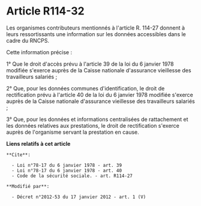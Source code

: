 # Article R114-32

Les organismes contributeurs mentionnés à l'article R. 114-27 donnent à leurs ressortissants une information sur les données
accessibles dans le cadre du RNCPS. 

Cette information précise : 

1° Que le droit d'accès prévu à l'article 39 de la loi du 6 janvier 1978 modifiée s'exerce auprès de la Caisse nationale
d'assurance vieillesse des travailleurs salariés ; 

2° Que, pour les données communes d'identification, le droit de rectification prévu à l'article 40 de la loi du 6 janvier
1978 modifiée s'exerce auprès de la Caisse nationale d'assurance vieillesse des travailleurs salariés ; 

3° Que, pour les données et informations centralisées de rattachement et les données relatives aux prestations, le droit de
rectification s'exerce auprès de l'organisme servant la prestation en cause.

**Liens relatifs à cet article**

	**Cite**:

	  - Loi n°78-17 du 6 janvier 1978 - art. 39
	  - Loi n°78-17 du 6 janvier 1978 - art. 40
	  - Code de la sécurité sociale. - art. R114-27

	**Modifié par**:

	  - Décret n°2012-53 du 17 janvier 2012 - art. 1 (V)
